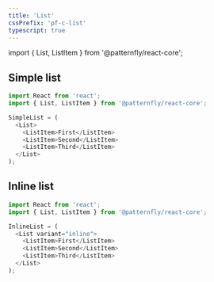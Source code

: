 ```yaml
---
title: 'List'
cssPrefix: 'pf-c-list'
typescript: true
---
```


import { List, ListItem } from '@patternfly/react-core';

## Simple list
```js
import React from 'react';
import { List, ListItem } from '@patternfly/react-core';

SimpleList = (
  <List>
    <ListItem>First</ListItem>
    <ListItem>Second</ListItem>
    <ListItem>Third</ListItem>
  </List>
);
```

## Inline list
```js
import React from 'react';
import { List, ListItem } from '@patternfly/react-core';

InlineList = (
  <List variant="inline">
    <ListItem>First</ListItem>
    <ListItem>Second</ListItem>
    <ListItem>Third</ListItem>
  </List>
);
```
